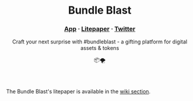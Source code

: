 <h1 align="center">
    Bundle Blast
</h1>


<h3 align="center">
  <a href="https://bundle-blast.com/">App</a>
  <span> · </span>
  <a href="https://github.com/bundle-blast/litepaper/wiki">Litepaper</a>
  <span> · </span>
  <a href="https://twitter.com/bundle_blast">Twitter</a>
</h3>

<p align="center">Craft your next surprise with #bundleblast - a gifting platform for digital assets & tokens</p>
<p align="center">
    📦🌪
</p>

</br>
</br>

The Bundle Blast's litepaper is available in the [wiki section](https://github.com/bundle-blast/litepaper/wiki).
